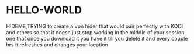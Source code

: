 # HELLO-WORLD
HIDEME,TRYING to create a vpn hider that would pair perfectly with KODI and others so that it doesn just stop working in the middle of your session one that once you download it you have it till you delete it and  every couple hrs it refreshes and changes your location
